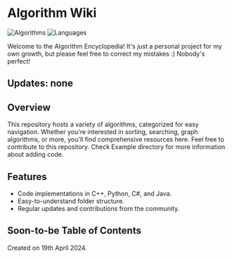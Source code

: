 # Algorithm Wiki

![Algorithms](https://img.shields.io/badge/Algorithms-Wikipedia-blue)
![Languages](https://img.shields.io/badge/Languages-C++%20|%20Python%20|%20C%23%20|%20Java-green)

Welcome to the Algorithm Encyclopedia! 
It's just a personal project for my own growth, but please feel free to correct my mistakes :) Nobody's perfect!

## Updates: none

## Overview

This repository hosts a variety of algorithms, categorized for easy navigation. Whether you're interested in sorting, searching, graph algorithms, or more, you'll find comprehensive resources here. Feel free to contribute to this repository. Check Example directory for more information about adding code.

## Features

- Code implementations in C++, Python, C#, and Java.
- Easy-to-understand folder structure.
- Regular updates and contributions from the community.

## Soon-to-be Table of Contents

Created on 19th April 2024.
